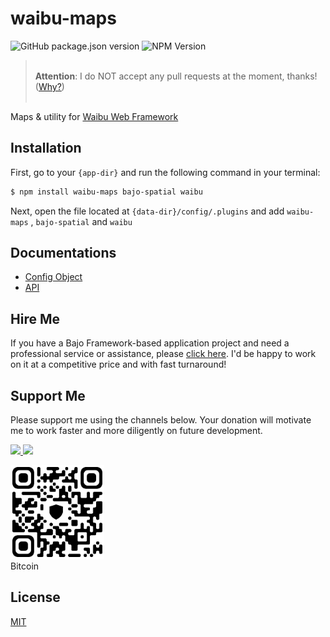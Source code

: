 # waibu-maps

![GitHub package.json version](https://img.shields.io/github/package-json/v/ardhi/waibu-maps) ![NPM Version](https://img.shields.io/npm/v/waibu-maps)

> <br />**Attention**: I do NOT accept any pull requests at the moment, thanks! ([Why?](https://github.com/ardhi/bajo/blob/main/tutorial/00-welcome.md#contribution))<br /><br />

Maps & utility for [Waibu Web Framework](https://github.com/ardhi/waibu)

## Installation

First, go to your ```{app-dir}``` and run the following command in your terminal:

```bash
$ npm install waibu-maps bajo-spatial waibu
```

Next, open the file located at ```{data-dir}/config/.plugins``` and add ```waibu-maps``` , ```bajo-spatial``` and ```waibu```

## Documentations

- [Config Object](tutorial/00-config.md)
- [API](https://ardhi.github.io/waibu-maps)

## Hire Me

If you have a Bajo Framework-based application project and need a professional service or assistance, please <a href="https://github.com/ardhi#pro-service">click here</a>. I'd be happy to work on it at a competitive price and with fast turnaround!

## Support Me

Please support me using the channels below. Your donation will motivate me to work faster and more diligently on future development.

<a href="https://www.patreon.com/bajoframework">
  <img src="https://img.shields.io/badge/Patreon-f2c3b2?style=flat&logo=patreon" height="50">
</a>
<a href="https://www.paypal.com/ncp/payment/EWLERL7SCUU64">
  <img src="https://img.shields.io/badge/Paypal-blue?style=flat&logo=paypal" height="50">
</a>

<p>
<div><img alt="bc1qwtv78cwp9ef8hnqaw84fxg5856l0pggqe32g6f" src="docs/static/bitcoin.jpeg" width="150" height="150" /><br>Bitcoin</div>
</p>

## License

[MIT](LICENSE)
